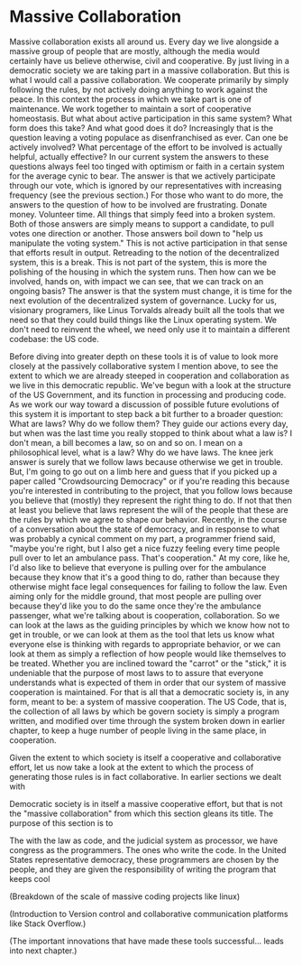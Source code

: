 # Massive Collaboration
Massive collaboration exists all around us. Every day we live alongside a massive group of people that are mostly, although the media would certainly have us believe otherwise, civil and cooperative. By just living in a democratic society we are taking part in a massive collaboration. But this is what I would call a passive collaboration. We cooperate primarily by simply following the rules, by not actively doing anything to work against the peace. In this context the process in which we take part is one of maintenance. We work together to maintain a sort of cooperative homeostasis. But what about active participation in this same system? What form does this take? And what good does it do? Increasingly that is the question leaving a voting populace as disenfranchised as ever. Can one be actively involved? What percentage of the effort to be involved is actually helpful, actually effective? In our current system the answers to these questions always feel too tinged with optimism or faith in a certain system for the average cynic to bear. The answer is that we actively participate through our vote, which is ignored by our representatives with increasing frequency (see the previous section.) For those who want to do more, the answers to the question of how to be involved are frustrating. Donate money. Volunteer time. All things that simply feed into a broken system. Both of those answers are simply means to support a candidate, to pull votes one direction or another. Those answers boil down to "help us manipulate the voting system." This is not active participation in that sense that efforts result in output. Retreading to the notion of the decentralized system, this is a break. This is not part of the system, this is more the polishing of the housing in which the system runs. Then how can we be involved, hands on, with impact we can see, that we can track on an ongoing basis? The answer is that the system must change, it is time for the next evolution of the decentralized system of governance. Lucky for us, visionary programers, like Linus Torvalds already built all the tools that we need so that they could build things like the Linux operating system. We don't need to reinvent the wheel, we need only use it to maintain a different codebase: the US code.

Before diving into greater depth on these tools it is of value to look more closely at the passively collaborative system I mention above, to see the extent to which we are already steeped in cooperation and collaboration as we live in this democratic republic. We've begun with a look at the structure of the US Government, and its function in processing and producing code. As we work our way toward a discussion of possible future evolutions of this system it is important to step back a bit further to a broader question: What are laws? Why do we follow them? They guide our actions every day, but when was the last time you really stopped to think about what a law is? I don't mean, a bill becomes a law, so on and so on. I mean on a philosophical level, what is a law? Why do we have laws. The knee jerk answer is surely that we follow laws because otherwise we get in trouble. But, I'm going to go out on a limb here and guess that if you picked up a paper called "Crowdsourcing Democracy" or if you're reading this because you're interested in contributing to the project, that you follow lows because you believe that (mostly) they represent the right thing to do. If not that then at least you believe that laws represent the will of the people that these are the rules by which we agree to shape our behavior. Recently, in the course of a conversation about the state of democracy, and in response to what was probably a cynical comment on my part, a programmer friend said, "maybe you're right, but I also get a nice fuzzy feeling every time people pull over to let an ambulance pass. That's cooperation." At my core, like he, I'd also like to believe that everyone is pulling over for the ambulance because they know that it's a good thing to do, rather than because they otherwise might face legal consequences for failing to follow the law. Even aiming only for the middle ground, that most people are pulling over because they'd like you to do the same once they're the ambulance passenger, what we're talking about is cooperation, collaboration. So we can look at the laws as the guiding principles by which we know how not to get in trouble, or we can look at them as the tool that lets us know what everyone else is thinking with regards to appropriate behavior, or we can look at them as simply a reflection of how people would like themselves to be treated. Whether you are inclined toward the "carrot" or the "stick," it is undeniable that the purpose of most laws to to assure that everyone understands what is expected of them in order that our system of massive cooperation is maintained. For that is all that a democratic society is, in any form, meant to be: a system of massive cooperation. The US Code, that is, the collection of all laws by which be govern society is simply a program written, and modified over time through the system broken down in earlier chapter, to keep a huge number of people living in the same place, in cooperation.

Given the extent to which society is itself a cooperative and collaborative effort, let us now take a look at the extent to which the process of generating those rules is in fact collaborative. In earlier sections we dealt with 



Democratic society is in itself a massive cooperative effort, but that is not the "massive collaboration" from which this section gleans its title. The purpose of this section is to  

The with the law as code, and the judicial system as processor, we have congress as the programmers. The ones who write the code. In the United States representative democracy, these programmers are chosen by the people, and they are given the responsibility of writing the program that keeps cool






(Breakdown of the scale of massive coding projects like linux)

(Introduction to Version control and collaborative communication platforms like Stack Overflow.)

(The important innovations that have made these tools successful... leads into next chapter.)